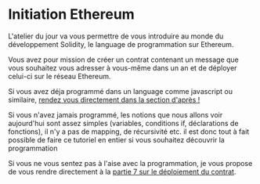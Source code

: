 # Initiation Ethereum


L'atelier du jour va vous permettre de vous introduire au monde du développement Solidity, le language de programmation sur Ethereum.

Vous avez pour mission de créer un contrat contenant un message que vous souhaitez vous adresser à vous-même dans un an et de déployer celui-ci sur le réseau Ethereum.

Si vous avez déja programmé dans un language comme javascript ou similaire, [rendez vous directement dans la section d'après !](consigne.md)

Si vous n'avez jamais programmé, les notions que nous allons voir aujourd'hui sont assez simples (variables, conditions if, déclarations de fonctions), il n'y a pas de mapping, de récursivité etc. il est donc tout à fait possible de faire ce tutoriel en entier si vous souhaitez découvrir la programmation

Si vous ne vous sentez pas à l'aise avec la programmation, je vous propose de vous rendre directement à la [partie 7 sur le déploiement du contrat](deployment.md).

